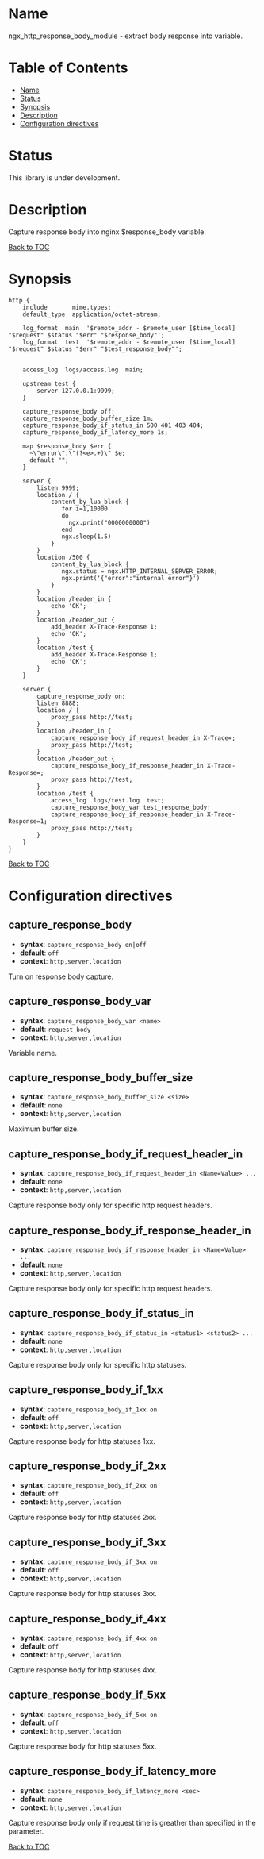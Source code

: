 Name
====

ngx_http_response_body_module - extract body response into variable.

Table of Contents
=================

* [Name](#name)
* [Status](#status)
* [Synopsis](#synopsis)
* [Description](#description)
* [Configuration directives](#configuration-directives)

Status
======

This library is under development.

Description
===========

Capture response body into nginx $response_body variable.

[Back to TOC](#table-of-contents)

Synopsis
========

```nginx
http {
    include       mime.types;
    default_type  application/octet-stream;

    log_format  main  '$remote_addr - $remote_user [$time_local] "$request" $status "$err" "$response_body"';
    log_format  test  '$remote_addr - $remote_user [$time_local] "$request" $status "$err" "$test_response_body"';


    access_log  logs/access.log  main;

    upstream test {
        server 127.0.0.1:9999;
    }

    capture_response_body off;
    capture_response_body_buffer_size 1m;
    capture_response_body_if_status_in 500 401 403 404;
    capture_response_body_if_latency_more 1s;

    map $response_body $err {
      ~\"error\":\"(?<e>.+)\" $e;
      default "";
    }

    server {
        listen 9999;
        location / {
            content_by_lua_block {
               for i=1,10000
               do
                 ngx.print("0000000000")
               end
               ngx.sleep(1.5)
            }
        }
        location /500 {
            content_by_lua_block {
               ngx.status = ngx.HTTP_INTERNAL_SERVER_ERROR;
               ngx.print('{"error":"internal error"}')
            }
        }
        location /header_in {
            echo 'OK';
        }
        location /header_out {
            add_header X-Trace-Response 1;
            echo 'OK';
        }
        location /test {
            add_header X-Trace-Response 1;
            echo 'OK';
        }
    }

    server {
        capture_response_body on;
        listen 8888;
        location / {
            proxy_pass http://test;
        }
        location /header_in {
            capture_response_body_if_request_header_in X-Trace=;
            proxy_pass http://test;
        }
        location /header_out {
            capture_response_body_if_response_header_in X-Trace-Response=;
            proxy_pass http://test;
        }
        location /test {
            access_log  logs/test.log  test;
            capture_response_body_var test_response_body;
            capture_response_body_if_response_header_in X-Trace-Response=1;
            proxy_pass http://test;
        }
    }
}
```

[Back to TOC](#table-of-contents)

Configuration directives
========================

capture_response_body
--------------
* **syntax**: `capture_response_body on|off`
* **default**: `off`
* **context**: `http,server,location`

Turn on response body capture.

capture_response_body_var
--------------
* **syntax**: `capture_response_body_var <name>`
* **default**: `request_body`
* **context**: `http,server,location`

Variable name.

capture_response_body_buffer_size
--------------
* **syntax**: `capture_response_body_buffer_size <size>`
* **default**: `none`
* **context**: `http,server,location`

Maximum buffer size.

capture_response_body_if_request_header_in
--------------
* **syntax**: `capture_response_body_if_request_header_in <Name=Value> ...`
* **default**: `none`
* **context**: `http,server,location`

Capture response body only for specific http request headers.

capture_response_body_if_response_header_in
--------------
* **syntax**: `capture_response_body_if_response_header_in <Name=Value> ...`
* **default**: `none`
* **context**: `http,server,location`

Capture response body only for specific http request headers.

capture_response_body_if_status_in
--------------
* **syntax**: `capture_response_body_if_status_in <status1> <status2> ...`
* **default**: `none`
* **context**: `http,server,location`

Capture response body only for specific http statuses.

capture_response_body_if_1xx
--------------
* **syntax**: `capture_response_body_if_1xx on`
* **default**: `off`
* **context**: `http,server,location`

Capture response body for http statuses 1xx.

capture_response_body_if_2xx
--------------
* **syntax**: `capture_response_body_if_2xx on`
* **default**: `off`
* **context**: `http,server,location`

Capture response body for http statuses 2xx.

capture_response_body_if_3xx
--------------
* **syntax**: `capture_response_body_if_3xx on`
* **default**: `off`
* **context**: `http,server,location`

Capture response body for http statuses 3xx.

capture_response_body_if_4xx
--------------
* **syntax**: `capture_response_body_if_4xx on`
* **default**: `off`
* **context**: `http,server,location`

Capture response body for http statuses 4xx.

capture_response_body_if_5xx
--------------
* **syntax**: `capture_response_body_if_5xx on`
* **default**: `off`
* **context**: `http,server,location`

Capture response body for http statuses 5xx.

capture_response_body_if_latency_more
--------------
* **syntax**: `capture_response_body_if_latency_more <sec>`
* **default**: `none`
* **context**: `http,server,location`

Capture response body only if request time is greather than specified in the parameter.

[Back to TOC](#table-of-contents)
